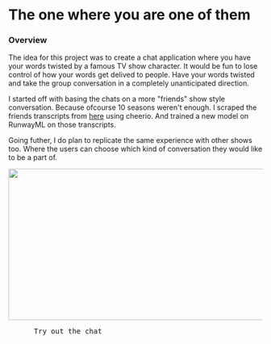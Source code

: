 # The one where you are one of them
### Overview

The idea for this project was to create a chat application where you have your words twisted by a famous TV show character. It would be fun to lose control of how your words get delived to people. 
Have your words twisted and take the group conversation in a completely unanticipated direction.

I started off with basing the chats on a more "friends" show style conversation. Because ofcourse 10 seasons weren't enough.
I scraped the friends transcripts from [here](https://fangj.github.io/friends/) using cheerio. 
And trained a new model on RunwayML on those transcripts. 

Going futher, I do plan to replicate the same experience with other shows too. Where the users can choose which kind of conversation they would like to be a part of.

<img src="https://user-images.githubusercontent.com/12654691/105268597-89186f00-5b60-11eb-8a62-880db25d3096.png" width="600px" height="300px">
<pre>
      Try out the chat <a href="https://goofy-panini-b0